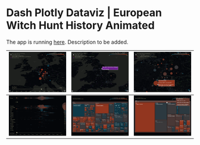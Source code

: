 ﻿# Dash Plotly Dataviz | European Witch Hunt History Animated
 
 The app is running [here](http://witchy-years.herokuapp.com/). Description to be added.

| ![plot](./rm_assets/img_1.png) | ![plot](./rm_assets/img_2.png)    | ![plot](./rm_assets/img_3.png)    |
| :---:   | :---: | :---: |
| ![plot](./rm_assets/img_4.png) | ![plot](./rm_assets/img_5.png)   | ![plot](./rm_assets/img_6.png)   |
